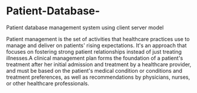 # Patient-Database-
Patient database management system using client server model

Patient management is the set of activities that healthcare practices use to manage and deliver on patients' rising expectations. It's an approach that focuses on fostering strong patient relationships instead of just treating illnesses.A clinical management plan forms the foundation of a patient's treatment after her initial admission and treatment by a healthcare provider, and must be based on the patient's medical condition or conditions and treatment preferences, as well as recommendations by physicians, nurses, or other healthcare professionals.
